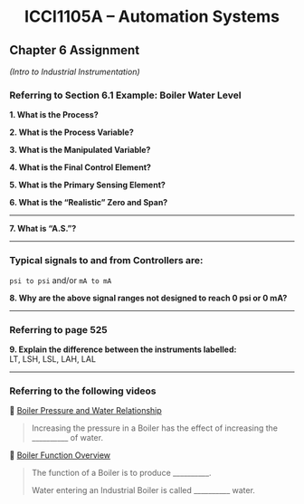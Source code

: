 # <p align="center"> ICCI1105A – Automation Systems</p>
## Chapter 6 Assignment  
*(Intro to Industrial Instrumentation)*

### Referring to Section 6.1 Example: Boiler Water Level

**1. What is the Process?**

**2. What is the Process Variable?**

**3. What is the Manipulated Variable?**

**4. What is the Final Control Element?**

**5. What is the Primary Sensing Element?**

**6. What is the “Realistic” Zero and Span?**

---

**7. What is “A.S.”?**

---

### Typical signals to and from Controllers are:  
`psi to psi` and/or `mA to mA`

**8. Why are the above signal ranges not designed to reach 0 psi or 0 mA?**

---

### Referring to page 525

**9. Explain the difference between the instruments labelled:**  
LT, LSH, LSL, LAH, LAL

---

### Referring to the following videos

🔗 [Boiler Pressure and Water Relationship](https://www.youtube.com/watch?v=E23PNQd38uU)  
> Increasing the pressure in a Boiler has the effect of increasing the __________ of water.

🔗 [Boiler Function Overview](https://www.youtube.com/watch?v=Tea6e7AmZFs)  
> The function of a Boiler is to produce __________.  
>
> Water entering an Industrial Boiler is called __________ water.
